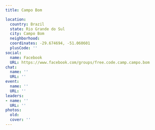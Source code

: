 ```yaml
---
title: Campo Bom

location:
  country: Brazil
  state: Rio Grande do Sul
  city: Campo Bom
  neighborhood: 
  coordinates: -29.674694, -51.060601
  plusCode: ''
social:
  name: Facebook
  URL: https://www.facebook.com/groups/free.code.camp.campo.bom
chat:
  name: ''
  URL: ''
event:
  name: ''
  URL: ''
leaders:
- name: ''
  URL: ''
photos:
  old: 
  cover: ''
---
```

